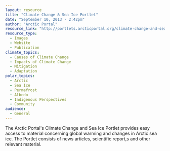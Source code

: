 ```yaml
---
layout: resource
title: "Climate Change & Sea Ice Portlet"
date: "September 10, 2013 - 2:42pm"
author: "Arctic Portal"
resource_link: "http://portlets.arcticportal.org/climate-change-and-sea-ice-portlet"
resource_type:
  - Images
  - Website
  - Publication
climate_topics:
  - Causes of Climate Change
  - Impacts of Climate Change
  - Mitigation
  - Adaptation
polar_topics:
  - Arctic
  - Sea Ice
  - Permafrost
  - Albedo
  - Indigenous Perspectives
  - Community
audience:
  - General
---
```


The Arctic Portal's Climate Change and Sea Ice Portlet provides easy access to material concerning global warming and changes in Arctic sea ice. The Portlet consists of news articles, scientific report,s and other relevant material.
